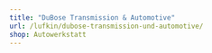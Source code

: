 ```yaml
---
title: "DuBose Transmission & Automotive"
url: /lufkin/dubose-transmission-und-automotive/
shop: Autowerkstatt
---
```


